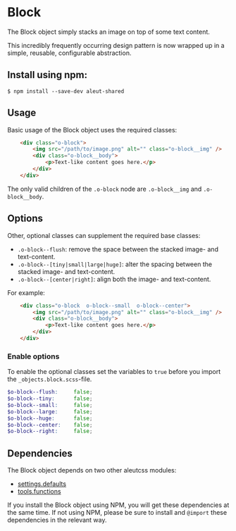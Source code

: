 # Block

The Block object simply stacks an image on top of some text content.

This incredibly frequently occurring design pattern is now wrapped up in a
simple, reusable, configurable abstraction.

## Install using npm:

    $ npm install --save-dev aleut-shared


## Usage

Basic usage of the Block object uses the required classes:
```html
    <div class="o-block">
        <img src="/path/to/image.png" alt="" class="o-block__img" />
        <div class="o-block__body">
            <p>Text-like content goes here.</p>
        </div>
    </div>
```

The only valid children of the `.o-block` node are `.o-block__img` and
`.o-block__body`.

## Options

Other, optional classes can supplement the required base classes:

* `.o-block--flush`: remove the space between the stacked image- and text-content.
* `.o-block--[tiny|small|large|huge]`: alter the spacing between the stacked
  image- and text-content.
* `.o-block--[center|right]`: align both the image- and text-content.

For example:

```html
    <div class="o-block  o-block--small  o-block--center">
        <img src="/path/to/image.png" alt="" class="o-block__img" />
        <div class="o-block__body">
            <p>Text-like content goes here.</p>
        </div>
    </div>
```

### Enable options
To enable the optional classes set the variables to `true` before you import
the `_objects.block.scss`-file.

```scss
$o-block--flush:     false;
$o-block--tiny:      false;
$o-block--small:     false;
$o-block--large:     false;
$o-block--huge:      false;
$o-block--center:    false;
$o-block--right:     false;
```

## Dependencies

The Block object depends on two other aleutcss modules:

* [settings.defaults](https://github.com/aleutcss/settings.defaults)
* [tools.functions](https://github.com/aleutcss/tools.functions)

If you install the Block object using NPM, you will get these dependencies at
the same time. If not using NPM, please be sure to install and `@import` these
dependencies in the relevant way.
